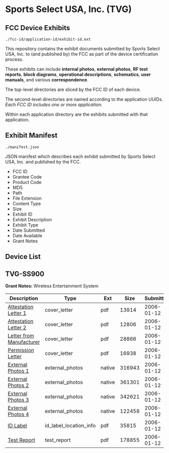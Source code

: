 # Sports Select USA, Inc. (TVG)
## FCC Device Exhibits

```
./fcc-id/application-id/exhibit-id.ext
```

This repository contains the exhibit documents submitted by Sports Select USA, Inc. to (and published by) the FCC as part of the device certification process.

These exhibits can include **internal photos**, **external photos**, **RF test reports**, **block diagrams**, **operational descriptions**, **schematics**, **user manuals**, and various **correspondence**.

The top-level directories are sliced by the FCC ID of each device.

The second-level directories are named according to the application UUIDs. *Each FCC ID includes one or more application.*

Within each application directory are the exhibits submitted with that application. 

## Exhibit Manifest

```
./manifest.json
```

JSON manifest which describes each exhibit submitted by Sports Select USA, Inc. and published by the FCC.

- FCC ID
- Grantee Code
- Product Code
- MD5
- Path
- File Extension
- Content Type
- Size
- Exhibit ID
- Exhibit Description
- Exhibit Type
- Date Submitted
- Date Available
- Grant Notes

## Device List
## TVG-SS900
**Grant Notes:** Wireless Entertainment System

| Description | Type | Ext | Size | Submitted | Available |
| ----------- | ---- | --- | ---- | --------- | --------- |
| [Attestation Letter 1](TVG-SS900/5351bb44ddcb25663aa5da7331ee8526/619136.pdf) | cover_letter | pdf | 13914 | 2006-01-12 | 2006-01-12 |
| [Attestation Letter 2](TVG-SS900/5351bb44ddcb25663aa5da7331ee8526/619137.pdf) | cover_letter | pdf | 12806 | 2006-01-12 | 2006-01-12 |
| [Letter from Manufacturer](TVG-SS900/5351bb44ddcb25663aa5da7331ee8526/619138.pdf) | cover_letter | pdf | 28866 | 2006-01-12 | 2006-01-12 |
| [Permission Letter](TVG-SS900/5351bb44ddcb25663aa5da7331ee8526/619139.pdf) | cover_letter | pdf | 16938 | 2006-01-12 | 2006-01-12 |
| [External Photos 1](TVG-SS900/5351bb44ddcb25663aa5da7331ee8526/619140.native) | external_photos | native | 316943 | 2006-01-12 | 2006-01-12 |
| [External Photos 2](TVG-SS900/5351bb44ddcb25663aa5da7331ee8526/619141.native) | external_photos | native | 361301 | 2006-01-12 | 2006-01-12 |
| [External Photos 3](TVG-SS900/5351bb44ddcb25663aa5da7331ee8526/619142.native) | external_photos | native | 342621 | 2006-01-12 | 2006-01-12 |
| [External Photos 4](TVG-SS900/5351bb44ddcb25663aa5da7331ee8526/619145.native) | external_photos | native | 122458 | 2006-01-12 | 2006-01-12 |
| [ID Label](TVG-SS900/5351bb44ddcb25663aa5da7331ee8526/619143.pdf) | id_label_location_info | pdf | 35815 | 2006-01-12 | 2006-01-12 |
| [Test Report](TVG-SS900/5351bb44ddcb25663aa5da7331ee8526/619144.pdf) | test_report | pdf | 178855 | 2006-01-12 | 2006-01-12 |
